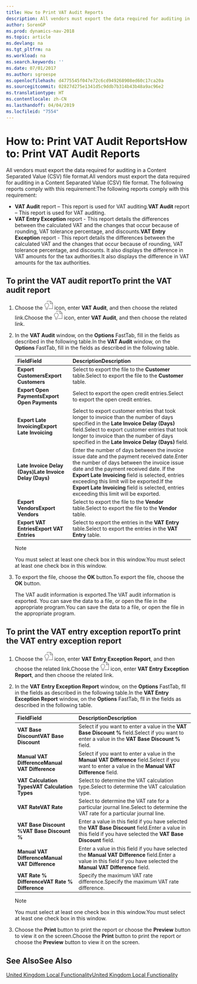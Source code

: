 ```yaml
---
title: How to Print VAT Audit Reports
description: All vendors must export the data required for auditing in a Content Separated Value (CSV) file format.
author: SorenGP
ms.prod: dynamics-nav-2018
ms.topic: article
ms.devlang: na
ms.tgt_pltfrm: na
ms.workload: na
ms.search.keywords: ''
ms.date: 07/01/2017
ms.author: sgroespe
ms.openlocfilehash: d4775545f047e72c6cd949268908ed60c17ca20a
ms.sourcegitcommit: 02827d275e1341d5c9ddb7b314b43b48a9ac96e2
ms.translationtype: HT
ms.contentlocale: zh-CN
ms.lasthandoff: 04/04/2019
ms.locfileid: "7554"
---
```

# <a name="how-to-print-vat-audit-reports"></a><span data-ttu-id="9a380-103">How to: Print VAT Audit Reports</span><span class="sxs-lookup"><span data-stu-id="9a380-103">How to: Print VAT Audit Reports</span></span>
<span data-ttu-id="9a380-104">All vendors must export the data required for auditing in a Content Separated Value (CSV) file format.</span><span class="sxs-lookup"><span data-stu-id="9a380-104">All vendors must export the data required for auditing in a Content Separated Value (CSV) file format.</span></span> <span data-ttu-id="9a380-105">The following reports comply with this requirement:</span><span class="sxs-lookup"><span data-stu-id="9a380-105">The following reports comply with this requirement:</span></span>  

-   <span data-ttu-id="9a380-106">**VAT Audit**  report – This report is used for VAT auditing.</span><span class="sxs-lookup"><span data-stu-id="9a380-106">**VAT Audit**  report – This report is used for VAT auditing.</span></span>  
-   <span data-ttu-id="9a380-107">**VAT Entry Exception** report - This report details the differences between the calculated VAT and the changes that occur because of rounding, VAT tolerance percentage, and discounts.</span><span class="sxs-lookup"><span data-stu-id="9a380-107">**VAT Entry Exception** report - This report details the differences between the calculated VAT and the changes that occur because of rounding, VAT tolerance percentage, and discounts.</span></span> <span data-ttu-id="9a380-108">It also displays the difference in VAT amounts for the tax authorities.</span><span class="sxs-lookup"><span data-stu-id="9a380-108">It also displays the difference in VAT amounts for the tax authorities.</span></span>  

## <a name="to-print-the-vat-audit-report"></a><span data-ttu-id="9a380-109">To print the VAT audit report</span><span class="sxs-lookup"><span data-stu-id="9a380-109">To print the VAT audit report</span></span>  

1.  <span data-ttu-id="9a380-110">Choose the ![Search for Page or Report](../../media/ui-search/search_small.png "Search for Page or Report icon") icon, enter **VAT Audit**, and then choose the related link.</span><span class="sxs-lookup"><span data-stu-id="9a380-110">Choose the ![Search for Page or Report](../../media/ui-search/search_small.png "Search for Page or Report icon") icon, enter **VAT Audit**, and then choose the related link.</span></span>  
2.  <span data-ttu-id="9a380-111">In the **VAT Audit** window, on the **Options** FastTab, fill in the fields as described in the following table.</span><span class="sxs-lookup"><span data-stu-id="9a380-111">In the **VAT Audit** window, on the **Options** FastTab, fill in the fields as described in the following table.</span></span>  

    |<span data-ttu-id="9a380-112">Field</span><span class="sxs-lookup"><span data-stu-id="9a380-112">Field</span></span>|<span data-ttu-id="9a380-113">Description</span><span class="sxs-lookup"><span data-stu-id="9a380-113">Description</span></span>|  
    |---------------------------------|---------------------------------------|  
    |**<span data-ttu-id="9a380-114">Export Customers</span><span class="sxs-lookup"><span data-stu-id="9a380-114">Export Customers</span></span>**|<span data-ttu-id="9a380-115">Select to export the file to the **Customer** table.</span><span class="sxs-lookup"><span data-stu-id="9a380-115">Select to export the file to the **Customer** table.</span></span>|  
    |**<span data-ttu-id="9a380-116">Export Open Payments</span><span class="sxs-lookup"><span data-stu-id="9a380-116">Export Open Payments</span></span>**|<span data-ttu-id="9a380-117">Select to export the open credit entries.</span><span class="sxs-lookup"><span data-stu-id="9a380-117">Select to export the open credit entries.</span></span>|  
    |**<span data-ttu-id="9a380-118">Export Late Invoicing</span><span class="sxs-lookup"><span data-stu-id="9a380-118">Export Late Invoicing</span></span>**|<span data-ttu-id="9a380-119">Select to export customer entries that took longer to invoice than the number of days specified in the **Late Invoice Delay (Days)** field.</span><span class="sxs-lookup"><span data-stu-id="9a380-119">Select to export customer entries that took longer to invoice than the number of days specified in the **Late Invoice Delay (Days)** field.</span></span>|  
    |**<span data-ttu-id="9a380-120">Late Invoice Delay (Days)</span><span class="sxs-lookup"><span data-stu-id="9a380-120">Late Invoice Delay (Days)</span></span>**|<span data-ttu-id="9a380-121">Enter the number of days between the invoice issue date and the payment received date.</span><span class="sxs-lookup"><span data-stu-id="9a380-121">Enter the number of days between the invoice issue date and the payment received date.</span></span> <span data-ttu-id="9a380-122">If the **Export Late Invoicing** field is selected, entries exceeding this limit will be exported.</span><span class="sxs-lookup"><span data-stu-id="9a380-122">If the **Export Late Invoicing** field is selected, entries exceeding this limit will be exported.</span></span>|  
    |**<span data-ttu-id="9a380-123">Export Vendors</span><span class="sxs-lookup"><span data-stu-id="9a380-123">Export Vendors</span></span>**|<span data-ttu-id="9a380-124">Select to export the file to the **Vendor** table.</span><span class="sxs-lookup"><span data-stu-id="9a380-124">Select to export the file to the **Vendor** table.</span></span>|  
    |**<span data-ttu-id="9a380-125">Export VAT Entries</span><span class="sxs-lookup"><span data-stu-id="9a380-125">Export VAT Entries</span></span>**|<span data-ttu-id="9a380-126">Select to export the entries in the **VAT Entry** table.</span><span class="sxs-lookup"><span data-stu-id="9a380-126">Select to export the entries in the **VAT Entry** table.</span></span>|  

    > [!NOTE]  
    >  <span data-ttu-id="9a380-127">You must select at least one check box in this window.</span><span class="sxs-lookup"><span data-stu-id="9a380-127">You must select at least one check box in this window.</span></span>  

3.  <span data-ttu-id="9a380-128">To export the file, choose the **OK** button.</span><span class="sxs-lookup"><span data-stu-id="9a380-128">To export the file, choose the **OK** button.</span></span>  

    <span data-ttu-id="9a380-129">The VAT audit information is exported.</span><span class="sxs-lookup"><span data-stu-id="9a380-129">The VAT audit information is exported.</span></span> <span data-ttu-id="9a380-130">You can save the data to a file, or open the file in the appropriate program.</span><span class="sxs-lookup"><span data-stu-id="9a380-130">You can save the data to a file, or open the file in the appropriate program.</span></span>  

## <a name="to-print-the-vat-entry-exception-report"></a><span data-ttu-id="9a380-131">To print the VAT entry exception report</span><span class="sxs-lookup"><span data-stu-id="9a380-131">To print the VAT entry exception report</span></span>  

1.  <span data-ttu-id="9a380-132">Choose the ![Search for Page or Report](../../media/ui-search/search_small.png "Search for Page or Report icon") icon, enter **VAT Entry Exception Report**, and then choose the related link.</span><span class="sxs-lookup"><span data-stu-id="9a380-132">Choose the ![Search for Page or Report](../../media/ui-search/search_small.png "Search for Page or Report icon") icon, enter **VAT Entry Exception Report**, and then choose the related link.</span></span>  
2.  <span data-ttu-id="9a380-133">In the **VAT Entry Exception Report** window, on the **Options** FastTab, fll in the fields as described in the following table.</span><span class="sxs-lookup"><span data-stu-id="9a380-133">In the **VAT Entry Exception Report** window, on the **Options** FastTab, fll in the fields as described in the following table.</span></span>  

    |<span data-ttu-id="9a380-134">Field</span><span class="sxs-lookup"><span data-stu-id="9a380-134">Field</span></span>|<span data-ttu-id="9a380-135">Description</span><span class="sxs-lookup"><span data-stu-id="9a380-135">Description</span></span>|  
    |---------------------------------|---------------------------------------|  
    |**<span data-ttu-id="9a380-136">VAT Base Discount</span><span class="sxs-lookup"><span data-stu-id="9a380-136">VAT Base Discount</span></span>**|<span data-ttu-id="9a380-137">Select if you want to enter a value in the **VAT Base Discount %** field.</span><span class="sxs-lookup"><span data-stu-id="9a380-137">Select if you want to enter a value in the **VAT Base Discount %** field.</span></span>|  
    |**<span data-ttu-id="9a380-138">Manual VAT Difference</span><span class="sxs-lookup"><span data-stu-id="9a380-138">Manual VAT Difference</span></span>**|<span data-ttu-id="9a380-139">Select if you want to enter a value in the **Manual VAT Difference** field.</span><span class="sxs-lookup"><span data-stu-id="9a380-139">Select if you want to enter a value in the **Manual VAT Difference** field.</span></span>|  
    |**<span data-ttu-id="9a380-140">VAT Calculation Types</span><span class="sxs-lookup"><span data-stu-id="9a380-140">VAT Calculation Types</span></span>**|<span data-ttu-id="9a380-141">Select to determine the VAT calculation type.</span><span class="sxs-lookup"><span data-stu-id="9a380-141">Select to determine the VAT calculation type.</span></span>|  
    |**<span data-ttu-id="9a380-142">VAT Rate</span><span class="sxs-lookup"><span data-stu-id="9a380-142">VAT Rate</span></span>**|<span data-ttu-id="9a380-143">Select to determine the VAT rate for a particular journal line.</span><span class="sxs-lookup"><span data-stu-id="9a380-143">Select to determine the VAT rate for a particular journal line.</span></span>|  
    |**<span data-ttu-id="9a380-144">VAT Base Discount %</span><span class="sxs-lookup"><span data-stu-id="9a380-144">VAT Base Discount %</span></span>**|<span data-ttu-id="9a380-145">Enter a value in this field if you have selected the **VAT Base Discount** field.</span><span class="sxs-lookup"><span data-stu-id="9a380-145">Enter a value in this field if you have selected the **VAT Base Discount** field.</span></span>|  
    |**<span data-ttu-id="9a380-146">Manual VAT Difference</span><span class="sxs-lookup"><span data-stu-id="9a380-146">Manual VAT Difference</span></span>**|<span data-ttu-id="9a380-147">Enter a value in this field if you have selected the **Manual VAT Difference** field.</span><span class="sxs-lookup"><span data-stu-id="9a380-147">Enter a value in this field if you have selected the **Manual VAT Difference** field.</span></span>|  
    |**<span data-ttu-id="9a380-148">VAT Rate % Difference</span><span class="sxs-lookup"><span data-stu-id="9a380-148">VAT Rate % Difference</span></span>**|<span data-ttu-id="9a380-149">Specify the maximum VAT rate difference.</span><span class="sxs-lookup"><span data-stu-id="9a380-149">Specify the maximum VAT rate difference.</span></span>|  

    > [!NOTE]  
    >  <span data-ttu-id="9a380-150">You must select at least one check box in this window.</span><span class="sxs-lookup"><span data-stu-id="9a380-150">You must select at least one check box in this window.</span></span>  

3.  <span data-ttu-id="9a380-151">Choose the **Print** button to print the report or choose the **Preview** button to view it on the screen.</span><span class="sxs-lookup"><span data-stu-id="9a380-151">Choose the **Print** button to print the report or choose the **Preview** button to view it on the screen.</span></span>  

## <a name="see-also"></a><span data-ttu-id="9a380-152">See Also</span><span class="sxs-lookup"><span data-stu-id="9a380-152">See Also</span></span>  
[<span data-ttu-id="9a380-153">United Kingdom Local Functionality</span><span class="sxs-lookup"><span data-stu-id="9a380-153">United Kingdom Local Functionality</span></span>](united-kingdom-local-functionality.md)
